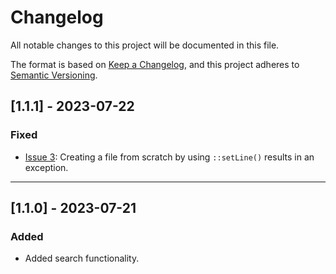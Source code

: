 # Changelog

All notable changes to this project will be documented in this file.

The format is based on [Keep a Changelog](https://keepachangelog.com/en/1.0.0/),
and this project adheres to [Semantic Versioning](https://semver.org/spec/v2.0.0.html).

## [1.1.1] - 2023-07-22

### Fixed
- [Issue 3](https://github.com/adinan-cenci/file-editor/issues/3): Creating a file from scratch by using `::setLine()` results in an exception.

---

## [1.1.0] - 2023-07-21
### Added
- Added search functionality.

